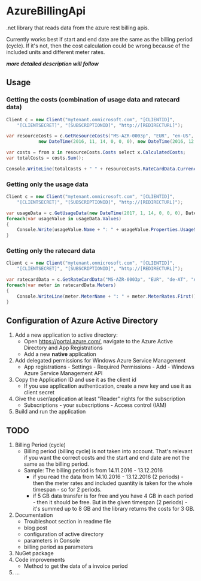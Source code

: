 # AzureBillingApi
.net library that reads data from the azure rest billing apis.

Currently works best if start and end date are the same as the billing period (cycle). If it's not, then the cost calculation could be wrong because of the included units and different meter rates.

***more detailed description will follow***

## Usage
### Getting the costs (combination of usage data and ratecard data)
```csharp
Client c = new Client("mytenant.onmicrosoft.com", "[CLIENTID]",
    "[CLIENTSECRET]", "[SUBSCRIPTIONID]", "http://[REDIRECTURL]");

var resourceCosts = c.GetResourceCosts("MS-AZR-0003p", "EUR", "en-US", "AT",
            new DateTime(2016, 11, 14, 0, 0, 0), new DateTime(2016, 12, 13, 23, 0, 0), AggregationGranularity.Hourly, true);

var costs = from x in resourceCosts.Costs select x.CalculatedCosts;
var totalCosts = costs.Sum();

Console.WriteLine(totalCosts + " " + resourceCosts.RateCardData.Currency);
```

### Getting only the usage data
```csharp
Client c = new Client("mytenant.onmicrosoft.com", "[CLIENTID]",
    "[CLIENTSECRET]", "[SUBSCRIPTIONID]", "http://[REDIRECTURL]");

var usageData = c.GetUsageData(new DateTime(2017, 1, 14, 0, 0, 0), DateTime.Now, Usage.AggregationGranularity.Daily, true);
foreach(var usageValue in usageData.Values)
{
    Console.Write(usageValue.Name + ": " + usageValue.Properties.UsageStartTime + " - " + usageValue.Properties.UsageEndTime + " - " + usageValue.Properties.Quantity);
}
```

### Getting only the ratecard data
```csharp
Client c = new Client("mytenant.onmicrosoft.com", "[CLIENTID]",
    "[CLIENTSECRET]", "[SUBSCRIPTIONID]", "http://[REDIRECTURL]");

var ratecardData = c.GetRateCardData("MS-AZR-0003p", "EUR", "de-AT", "AT");
foreach(var meter in ratecardData.Meters)
{
    Console.WriteLine(meter.MeterName + ": " + meter.MeterRates.First().Value);
}
```

## Configuration of Azure Active Directory
1. Add a new application to active directory: 
   * Open https://portal.azure.com/, navigate to the Azure Active Directory and App Registrations
   * Add a new **native** application
2. Add delegated permissions for Windows Azure Service Management
   * App registrations - Settings - Required Permissions - Add - Windows Azure Service Management API
3. Copy the Application ID and use it as the client id
   * If you use application authentication, create a new key and use it as client secret
4. Give the user/application at least "Reader" rights for the subscription
   * Subscriptions - your subscriptions - Access control (IAM)
5. Build and run the application


## TODO
1. Billing Period (cycle)
   * Billing period (billing cycle) is not taken into account. That's relevant if you want the correct costs and the start and end date are not the same as the billing period.
   * Sample: The billing period is from 14.11.2016 - 13.12.2016
      * if you read the data from 14.10.2016 - 13.12.2016 (2 periods) - then the meter rates and included quantity is taken for the whole timespan - so for 2 periods.
      * if 5 GB data transfer is for free and you have 4 GB in each period - then it should be free. But in the given timespan (2 periods) - it's summed up to 8 GB and the library returns the costs for 3 GB.
2. Documentation
   * Troubleshoot section in readme file
   * blog post
   * configuration of active directory
   * parameters in Console
   * billing period as parameters
3. NuGet package
4. Code improvements
   * Method to get the data of a invoice period
5. ... 